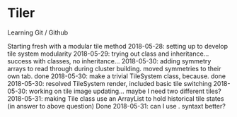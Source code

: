 # Tiler

Learning Git / Github

Starting fresh with a modular tile method
2018-05-28:	setting up to develop tile system modularity
2018-05-29:	trying out class and inheritance... success with classes, no inheritance...
2018-05-30: adding symmetry arrays to read through during cluster building. moved symmetries to their own tab. done
2018-05-30:	make a trivial TileSystem class, because. done
2018-05-30: resolved TileSystem render, included basic tile switching
2018-05-30: working on tile image updating... maybe I need two different tiles?
2018-05-31:	making Tile class use an ArrayList to hold historical tile states (in answer to above question) Done
2018-05-31:	can I use . syntaxt better?


